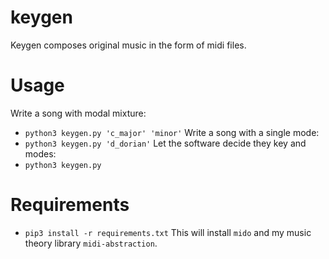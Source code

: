 # keygen
Keygen composes original music in the form of midi files.

# Usage
Write a song with modal mixture:
- `python3 keygen.py 'c_major' 'minor'`
Write a song with a single mode:
- `python3 keygen.py 'd_dorian'`
Let the software decide they key and modes:
- `python3 keygen.py`


# Requirements
- `pip3 install -r requirements.txt`
This will install `mido` and my music theory library `midi-abstraction`.


